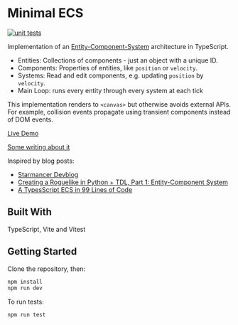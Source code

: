 # Minimal ECS

[![unit tests](https://github.com/zackrdavis/minimal-ECS/actions/workflows/node.js.yml/badge.svg)](https://github.com/zackrdavis/minimal-ECS/actions/workflows/node.js.yml)

Implementation of an [Entity-Component-System](https://en.wikipedia.org/wiki/Entity_component_system) architecture in TypeScript.

- Entities: Collections of components - just an object with a unique ID.
- Components: Properties of entities, like `position` or `velocity`.
- Systems: Read and edit components, e.g. updating `position` by `velocity`.
- Main Loop: runs every entity through every system at each tick

This implementation renders to `<canvas>` but otherwise avoids external APIs. For example, collision events propagate using transient components instead of DOM events.

[Live Demo](https://zackrdavis.github.io/minimal-ecs/)

[Some writing about it](https://zackrdavis.github.io/ecs)

Inspired by blog posts:

- [Starmancer Devblog](https://www.playstarmancer.com/devblog/2018/9/25/component-system-same-face-new-engine)
- [Creating a Roguelike in Python + TDL, Part 1: Entity-Component System](https://nightblade9.github.io/python-zone/2018/creating-a-roguelike-in-python-tdl-part-1.html)
- [A TypesScript ECS in 99 Lines of Code](https://maxwellforbes.com/posts/typescript-ecs-implementation/)

## Built With

TypeScript, Vite and Vitest

## Getting Started

Clone the repository, then:

```bash
npm install
npm run dev
```

To run tests:

```bash
npm run test
```
